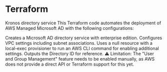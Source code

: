 # Terraform
Kronos directory service
This Terraform code automates the deployment of AWS Managed Microsoft AD with the following configurations:

Creates a Microsoft AD directory service with enterprise edition.
Configures VPC settings including subnet associations.
Uses a null resource with a local-exec provisioner to run an AWS CLI command for enabling additional settings.
Outputs the Directory ID for reference.
⚠️ Limitation: The "User and Group Management" feature needs to be enabled manually, as AWS does not provide a direct API or Terraform support for this yet.
